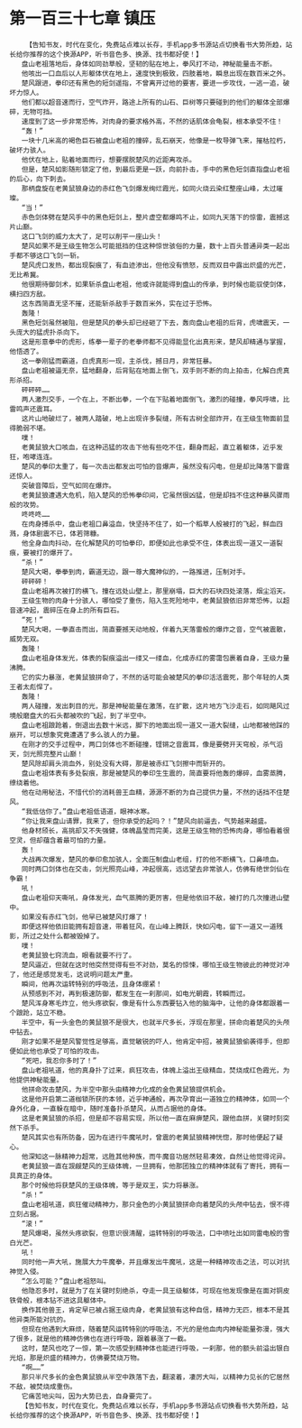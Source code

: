 # 第一百三十七章 镇压
        【告知书友，时代在变化，免费站点难以长存，手机app多书源站点切换看书大势所趋，站长给你推荐的这个换源APP，听书音色多、换源、找书都好使！】
       盘山老祖落地后，身体如同劲草般，坚韧的贴在地上，拳风打不动，神秘能量击不断。
       他咳出一口血后以人形躯体伏在地上，速度快到极致，四肢着地，瞬息出现在数百米之外。
       楚风跟进，拳印还有黑色的短剑遥指，不曾离开过他的要害，要进一步攻伐，一逃一追，破坏力惊人。
       他们都以超音速而行，空气炸开，路途上所有的山石、巨树等只要碰到的他们的躯体全部爆碎，无物可挡。
       速度到了这一步非常恐怖，对肉身的要求格外高，不然的话肌体会龟裂，根本承受不住！
       “轰！”
       一块十几米高的褐色巨石被盘山老祖的撞碎，乱石崩天，他像是一枚导弹飞来，摧枯拉朽，破坏力骇人。
       他伏在地上，贴着地面而行，想要摆脱楚风的近距离攻杀。
       但是，楚风如影随形锁定了他，到最后更是一跃，向前扑击，手中的黑色短剑直指盘山老祖的后心，向下刺去。
       那柄盘旋在老黄鼠狼身边的赤红色飞剑爆发绚烂霞光，如同火烧云染红整座山峰，太过璀璨。
       “当！”
       赤色剑体劈在楚风手中的黑色短剑上，整片虚空都爆鸣不止，如同九天落下的惊雷，震撼这片山巅。
       这口飞剑的威力太大了，足可以削平一座山头！
       楚风如果不是王级生物怎么可能抵挡的住这种惊世骇俗的力量，数十上百头普通异类一起出手都不够这口飞剑一斩。
       楚风虎口发热，都出现裂痕了，有血迹渗出，但他没有愤怒，反而双目中露出炽盛的光芒，无比希冀。
       他很期待御剑术，如果斩杀盘山老祖，他或许就能得到盘山的传承，到时候也能驭使剑体，横扫四方敌。
       这东西简直无坚不摧，还能斩杀敌手于数百米外，实在过于恐怖。
       轰隆！
       黑色短剑虽然被阻，但是楚风的拳头却已经砸了下去，轰向盘山老祖的后背，虎啸震天，一头庞大的猛虎扑杀向下。
       这是形意拳中的虎形，练拳一辈子的老拳师都不见得能显化出真形来，楚风却精通与掌握，他悟透了。
       这一拳刚猛而霸道，白虎真形一现，主杀伐，撼日月，非常狂暴。
       盘山老祖被逼无奈，猛地翻身，后背贴在地面上倒飞，双手则不断的向上拍击，化解白虎真形杀招。
       砰砰砰……
       两人激烈交手，一个在上，不断出拳，一个在下贴着地面倒飞，激烈的碰撞，拳风呼啸，比雷鸣声还震耳。
       这片山地破烂了，被两人踏破，地上出现许多裂缝，所有古树全部炸开，在王级生物面前显得脆弱不堪。
       噗！
       老黄鼠狼大口咳血，在这种迅猛的攻击下他有些吃不住，翻身而起，直立着躯体，近乎发狂，咆哮连连。
       楚风的拳印太重了，每一次击出都发出可怕的音爆声，虽然没有闪电，但是却比降落下雷霆还惊人。
       突破音障后，空气如同在爆炸。
       老黄鼠狼遭遇大危机，陷入楚风的恐怖拳印间，它虽然很凶猛，但是却挡不住这种暴风骤雨般的攻势。
       咚咚咚……
       在肉身搏杀中，盘山老祖口鼻溢血，快坚持不住了，如一个稻草人般被打的飞起，鲜血四溅，身体剧震不已，体若筛糠。
       他全身血肉抖动，在化解楚风的可怕拳印，即便如此也承受不住，体表出现一道又一道裂痕，要被打的爆开了。
       “杀！”
       楚风大喝，拳拳到肉，霸道无边，跟一尊大魔神似的，一路推进，压制对手。
       砰砰砰！
       盘山老祖再次被打的横飞，撞在远处山壁上，那里崩塌，巨大的石块四处滚落，烟尘滔天。
       王级生物的肉身十分骇人，哪怕受了重伤，陷入生死险地中，老黄鼠狼依旧非常恐怖，以超音速冲起，震碎压在身上的所有巨石。
       “死！”
       楚风大喝，一拳直击而出，简直要撼天动地般，伴着九天落雷般的爆炸之音，空气被震散，威势无双。
       轰隆！
       盘山老祖身体发光，体表的裂痕溢出一缕又一缕血，化成赤红的雾霭包裹着自身，王级力量沸腾。
       它的实力暴涨，老黄鼠狼拼命了，不然的话可能会被楚风的拳印活活震死，那个年轻的人类王者太彪悍了。
       轰隆！
       两人碰撞，发出刺目的光，那是神秘能量在激荡，在扩散，这片地方飞沙走石，如同飓风过境般磨盘大的石头都被吹的飞起，到了半空中。
       盘山老祖踉跄着，倒退出去数十米远，脚下的地面出现一道又一道大裂缝，山地都被他踩的崩开，可以想象究竟遭遇了多么骇人的力量。
       在刚才的交手过程中，两口剑体也不断碰撞，铿锵之音震耳，像是要劈开天穹般，杀气滔天，剑光照亮整片山巅！
       楚风除却肩头淌血外，别处没有大碍，那是被赤红飞剑擦中而斩开的。
       盘山老祖体表有多处裂痕，那是被楚风的拳印生生震的，简直要将他轰的爆碎，血雾蒸腾，缭绕着他。
       他在动用秘法，不惜代价的消耗兽王血精，源源不断的为自己提供力量，不然的话挡不住楚风。
       “我低估你了。”盘山老祖低语道，眼神冰寒。
       “你让我来盘山请罪，我来了，但你承受的起吗？！”楚风向前逼去，气势越来越盛。
       他身材颀长，高挑却又不失强健，体魄晶莹而完美，这是王级生物的恐怖肉身，哪怕看着很空灵，但却蕴含着最可怕的力量。
       轰！
       大战再次爆发，楚风的拳印愈加骇人，全面压制盘山老组，打的他不断横飞，口鼻喷血。
       同时两口剑体也在交击，剑光照亮山峰，冲起很高，远远望去非常骇人，仿佛有绝世剑仙在争霸！
       吼！
       盘山老祖仰天嘶吼，身体发光，血气蒸腾的更厉害，但是他依旧不敌，被打的几次撞进山壁中。
       如果没有赤红飞剑，他早已被楚风打爆了！
       即便这样他依旧能拥有超音速，带着狂风，在山峰上腾跃，快如闪电，留下一道又一道残影，所过之处什么都被毁掉了。
       噗！
       老黄鼠狼七窍流血，眼看就要不行了。
       楚风逼近，但就在这时他突然觉得有些不对劲，莫名的惊悚，哪怕王级生物彼此的神觉对冲了，他还是感觉发毛，这说明问题太严重。
       瞬间，他再次运转特别的呼吸法，且身体绷紧！
       从预感到不对，再到极速防御，都发生在一刹那间，如电光朝霞，转瞬而过。
       楚风浑身寒毛炸立，他头疼欲裂，像是有什么东西要钻入他的脑海中，让他的身体都跟着一个踉跄，站立不稳。
       半空中，有一头金色的黄鼠狼不是很大，也就半尺多长，浮现在那里，拼命向着楚风的头颅中钻去。
       刚才如果不是楚风警觉性足够高，直觉敏锐的吓人，他肯定中招，被黄鼠狼偷袭得手，但即便如此他也承受了可怕的攻击。
       “死吧，我忍你多时了！”
       盘山老祖吼道，他的真身扑了过来，疯狂攻击，体魄上溢出王级精血，焚烧成红色霞光，为他提供神秘能量。
       他拼命攻击楚风，为半空中那头由精神力化成的金色黄鼠狼提供机会。
       这是他开启第二道枷锁所获的本领，近乎神通般，再次孕育出一道独立的精神体，如同一个身外化身，一直躲在暗中，随时准备扑杀楚风，从而占据他的身体。
       这是老黄鼠狼的杀招，但是却不容易实现，所以他一直在麻痹楚风，跟他血拼，关键时刻突然下杀手。
       楚风其实也有所防备，因为在进行牛魔吼时，曾震的老黄鼠狼精神恍惚，那时他便起了疑心。
       他深知这一脉精神力超常，远胜其他种族，而牛魔音功居然轻易凑效，自然让他觉得诧异。
       老黄鼠狼一直在觊觎楚风的王级体魄，一旦拥有，他那团独立的精神体就有了寄托，拥有一具真正的身体。
       那个时候他将获楚风的王级体魄，等于是双王，实力将暴涨。
       “杀！”
       盘山老祖吼道，疯狂催动精神力，那只金色的小黄鼠狼拼命向着楚风的头颅中钻去，恨不得立刻占据。
       “滚！”
       楚风爆喝，虽然头疼欲裂，但意识很清醒，运转特别的呼吸法，口中喷吐出如同雷电般的雪白光芒。
       吼！
       同时他一声大吼，施展大力牛魔拳，并且爆发出牛魔吼，这是一种精神攻击之法，可以对抗神觉入侵。
       “怎么可能？”盘山老祖怒叫。
       他隐忍多时，就是为了在关键时刻绝杀，夺走一具王级躯体，可现在他发现像是在面对铜皮铁骨般，根本钻不进这具躯体中。
       换作其他兽王，肯定早已被占据王级肉身，老黄鼠狼有这种自信，精神力无匹，根本不是其他异类所能对抗的。
       但现在他遇到大麻烦，随着楚风运转特别的呼吸法，不光的是他血肉内神秘能量弥漫，强大了很多，就是他的精神仿佛也在进行呼吸，跟着暴涨了一截。
       这时，楚风也吃了一惊，第一次感受到精神体也能进行呼吸，一刹那，他的额头前溢出银白光焰，那是炽盛的精神力，仿佛要焚烧万物。
       “啊……”
       那只半尺多长的金色黄鼠狼从半空中跌落下去，翻滚着，凄厉大叫，以精神力见长的它居然不敌，被焚烧成重伤。
       它痛苦地尖叫，因为大势已去，自身要完了。
       【告知书友，时代在变化，免费站点难以长存，手机app多书源站点切换看书大势所趋，站长给你推荐的这个换源APP，听书音色多、换源、找书都好使！】